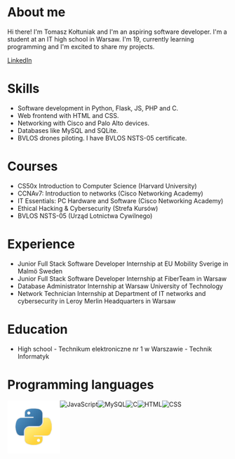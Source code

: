 # About me
Hi there! I'm Tomasz Kołtuniak and I'm an aspiring software developer. I'm a student at an IT high school in Warsaw. I'm 19, currently learning programming and I'm excited to share my projects.

[LinkedIn](linkedin.com/in/tomaszkoltuniak)

# Skills
- Software development in Python, Flask, JS, PHP and C.
- Web frontend with HTML and CSS.
- Networking with Cisco and Palo Alto devices.
- Databases like MySQL and SQLite.
- BVLOS drones piloting. I have BVLOS NSTS-05 certificate.

# Courses
- CS50x Introduction to Computer Science (Harvard University)
- CCNAv7: Introduction to networks (Cisco Networking Academy)
- IT Essentials: PC Hardware and Software (Cisco Networking Academy)
- Ethical Hacking & Cybersecurity (Strefa Kursów)
- BVLOS NSTS-05 (Urząd Lotnictwa Cywilnego)

# Experience
- Junior Full Stack Software Developer Internship at EU Mobility Sverige in Malmö Sweden
- Junior Full Stack Software Developer Internship at FiberTeam in Warsaw
- Database Administrator Internship at Warsaw University of Technology
- Network Technician Internship at Department of IT networks and cybersecurity in Leroy Merlin Headquarters in Warsaw

# Education
- High school - Technikum elektroniczne nr 1 w Warszawie - Technik Informatyk

# Programming languages
<img align="left" alt="Python" title="Python" height="120px" src="https://raw.githubusercontent.com/github/explore/80688e429a7d4ef2fca1e82350fe8e3517d3494d/topics/python/python.png" />
<img align="left" alt="JavaScript" title="JavaScript" height="120px" src="https://upload.wikimedia.org/wikipedia/commons/thumb/9/99/Unofficial_JavaScript_logo_2.svg/1200px-Unofficial_JavaScript_logo_2.svg.png" />
<img align="left" alt="MySQL" title="MySQL" height="120px" src="https://s3-eu-west-1.amazonaws.com/fs.siteor.com/javatech/files/layout/assan/vavatech/img/content/mysql-logo.jpg" />
<img align="left" alt="C" title="C" height="120px" src="https://upload.wikimedia.org/wikipedia/commons/thumb/1/18/C_Programming_Language.svg/1200px-C_Programming_Language.svg.png" />
<img align="left" alt="HTML" title="HTML" height="120px" src="https://cdn.pixabay.com/photo/2017/08/05/11/16/logo-2582748_960_720.png" />
<img align="left" alt="CSS" title="CSS" height="120px" src="https://cdn.pixabay.com/photo/2017/08/05/11/16/logo-2582747_1280.png" />

